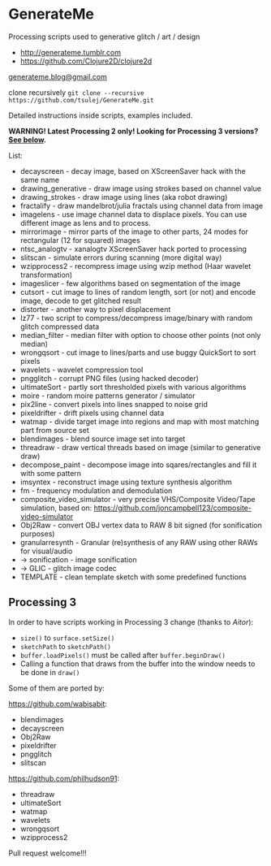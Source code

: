# GenerateMe
Processing scripts used to generative glitch / art / design

  * http://generateme.tumblr.com
  * https://github.com/Clojure2D/clojure2d

generateme.blog@gmail.com

clone recursively ```git clone --recursive https://github.com/tsulej/GenerateMe.git```

Detailed instructions inside scripts, examples included.

**WARNING! Latest Processing 2 only! Looking for Processing 3 versions? [See below](#processing-3).**

List:

* decayscreen - decay image, based on XScreenSaver hack with the same name
* drawing_generative - draw image using strokes based on channel value
* drawing_strokes - draw image using lines (aka robot drawing)
* fractalify - draw mandelbrot/julia fractals using channel data from image
* imagelens - use image channel data to displace pixels. You can use different image as lens and to process.
* mirrorimage - mirror parts of the image to other parts, 24 modes for rectangular (12 for squared) images
* ntsc_analogtv - xanalogtv XScreenSaver hack ported to processing
* slitscan - simulate errors during scanning (more digital way)
* wzipprocess2 - recompress image using wzip method (Haar wavelet transformation)
* imageslicer - few algorithms based on segmentation of the image
* cutsort - cut image to lines of random length, sort (or not) and encode image, decode to get glitched result
* distorter - another way to pixel displacement
* lz77 - two script to compress/decompress image/binary with random glitch compressed data
* median_filter - median filter with option to choose other points (not only median)
* wrongqsort - cut image to lines/parts and use buggy QuickSort to sort pixels
* wavelets - wavelet compression tool
* pngglitch - corrupt PNG files (using hacked decoder)
* ultimateSort - partly sort thresholded pixels with various algorithms
* moire - random moire patterns generator / simulator
* pix2line - convert pixels into lines snapped to noise grid
* pixeldrifter - drift pixels using channel data
* watmap - divide target image into regions and map with most matching part from source set
* blendimages - blend source image set into target
* threadraw - draw vertical threads based on image (similar to generative draw)
* decompose_paint - decompose image into sqares/rectangles and fill it with some pattern
* imsyntex - reconstruct image using texture synthesis algorithm
* fm - frequency modulation and demodulation
* composite_video_simulator - very precise VHS/Composite Video/Tape simulation, based on: https://github.com/joncampbell123/composite-video-simulator
* Obj2Raw - convert OBJ vertex data to RAW 8 bit signed (for sonification purposes)
* granularresynth - Granular (re)synthesis of any RAW using other RAWs for visual/audio
* -> sonification - image sonification
* -> GLIC - glitch image codec
* TEMPLATE - clean template sketch with some predefined functions

## Processing 3

In order to have scripts working in Processing 3 change (thanks to *Aitor*):

* ```size()``` to ```surface.setSize()```
* ```sketchPath``` to ```sketchPath()```
* ```buffer.loadPixels()``` must be called after ```buffer.beginDraw()```
* Calling a function that draws from the buffer into the window needs to be done in ```draw()```

Some of them are ported by:

https://github.com/wabisabit:

* blendimages
* decayscreen
* Obj2Raw
* pixeldrifter
* pngglitch
* slitscan
  
https://github.com/philhudson91:
 
* threadraw
* ultimateSort
* watmap
* wavelets
* wrongqsort
* wzipprocess2

Pull request welcome!!!
